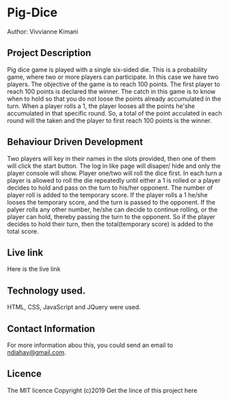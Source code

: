 # Pig-Dice
Author: Vivvianne Kimani

## Project Description
Pig dice game is played with a single six-sided die. This is a probability game, where two or more players can participate. 
In this case we have two players. The objective of the game is to reach 100 points. The first player to reach 100 points is 
declared the winner. The catch in this game is to know when to hold so that you do not loose the points already accumulated 
in the turn. When a player rolls a 1, the player looses all the points he'she accumulated in that specific round. 
So, a total of the point acculated in each round will the taken and the player to first reach 100 points is the winner.

## Behaviour Driven Development
Two players will key in their names in the slots provided, then one of them will click the start button. The log in like 
page will disaper/ hide and only the player console will show. Player one/two will roll the dice first. In each turn a player is allowed to roll the die repeatedly until either a 1 is rolled or a player decides to hold and pass 
on the turn to his/her opponent. The number of player roll is added to the temporary score. If the player rolls a 1 he/she 
looses the temporary score, and the turn is passed to the opponent. If the palyer rolls any other number, he/she can decide 
to continue rolling, or the player can hold, thereby passing the turn to the opponent. So if the player decides to hold their 
turn, then the total(temporary score) is added to the total score.

## Live link
Here is the live link 

## Technology used.
HTML, CSS, JavaScript and JQuery were used.

## Contact Information
For more information abou this, you could send an email to ndiahav@gmail.com.

## Licence
The MIT licence Copyright (c)2019
Get the lince of this project here 



